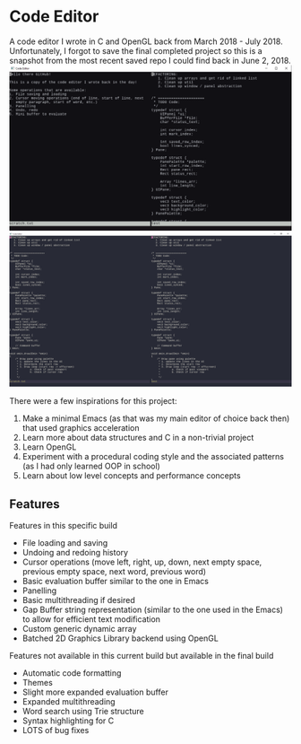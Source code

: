 # Code Editor
A code editor I wrote in C and OpenGL back from March 2018 - July 2018. Unfortunately, I forgot to save the final completed project so this is a snapshot from the most recent saved repo I could find back in June 2, 2018.
<img src="https://github.com/kerorokun/code-editor/blob/master/images/screenshot.png" width="900" />
<img src="https://github.com/kerorokun/code-editor/blob/master/images/dracula_screenshot.png" width="900" />

There were a few inspirations for this project:
1. Make a minimal Emacs (as that was my main editor of choice back then) that used graphics acceleration
2. Learn more about data structures and C in a non-trivial project
3. Learn OpenGL
4. Experiment with a procedural coding style and the associated patterns (as I had only learned OOP in school)
5. Learn about low level concepts and performance concepts

## Features
Features in this specific build
* File loading and saving
* Undoing and redoing history
* Cursor operations (move left, right, up, down, next empty space, previous empty space, next word, previous word)
* Basic evaluation buffer similar to the one in Emacs
* Panelling
* Basic multithreading if desired
* Gap Buffer string representation (similar to the one used in the Emacs) to allow for efficient text modification
* Custom generic dynamic array
* Batched 2D Graphics Library backend using OpenGL

Features not available in this current build but available in the final build
* Automatic code formatting
* Themes
* Slight more expanded evaluation buffer
* Expanded multithreading
* Word search using Trie structure
* Syntax highlighting for C
* LOTS of bug fixes
